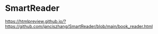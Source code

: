 # SmartReader
https://htmlpreview.github.io/?https://github.com/janciszhang/SmartReader/blob/main/book_reader.html
